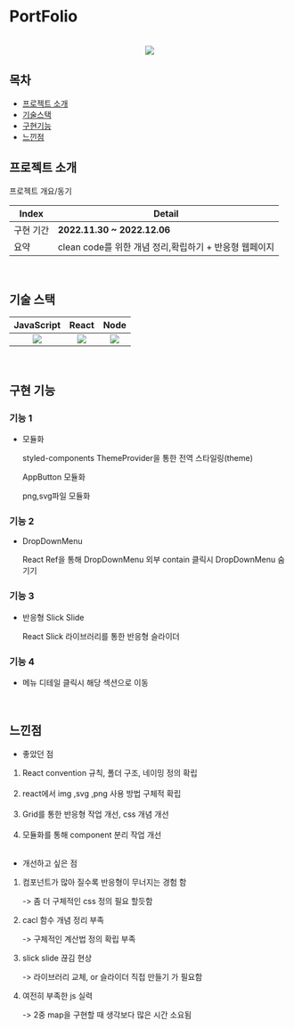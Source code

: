 # PortFolio



<p align="center">
  <br>
  <img src="https://user-images.githubusercontent.com/101728625/205824607-9c99bf2b-f3ec-449d-8b56-5728dc107037.png"> 
  <br>
</p>



## 목차
- [프로젝트 소개](#프로젝트-소개)
- [기술스택](#기술-스택)
- [구현기능](#구현-기능)
- [느낀점](#느낀점)



## 프로젝트 소개

<p align="justify">
프로젝트 개요/동기
</p>

<p align="center">

| Index | Detail                                                                                                                                                                                           |
|-------|--------------------------------------------------------------------------------------------------------------------------------------------------------------------------------------------------|
| 구현 기간 | **2022.11.30 ~ 2022.12.06**                                                                                                                                                                                                                                                                                                                                           
| 요약 |clean code를 위한 개념 정리,확립하기 + 반응형 웹페이지 | 
</p>

<br>

## 기술 스택

| JavaScript |  React   |  Node   |
| :--------: | :------: | :-----: |
|   <img src="https://user-images.githubusercontent.com/101728625/205824814-ff390f33-e823-42f6-850d-eb906733f377.png">   | <img src="https://user-images.githubusercontent.com/101728625/205825066-16686d43-2f6b-4e8c-bd23-60afe900cd87.png"> | <img src="https://user-images.githubusercontent.com/101728625/205825143-b99d9b06-7ad1-4c37-879e-f51e3d5317e4.png"> |

<br>

## 구현 기능


### 기능 1

- 모듈화 

   styled-components ThemeProvider을 통한 전역 스타일링(theme)
  
   AppButton 모듈화
   
   png,svg파일 모듈화


### 기능 2
- DropDownMenu
  
  React Ref을 통해 DropDownMenu 외부 contain 클릭시 DropDownMenu 숨기기  



### 기능 3

- 반응형 Slick Slide

  React Slick 라이브러리를 통한 반응형 슬라이더 
  

### 기능 4

- 메뉴 디테일 클릭시 해당 섹션으로 이동


<br>

## 느낀점

- 좋았던 점
<p align="justify">
  
1. React convention 규칙, 폴더 구조, 네이밍 정의 확립<br/><br/>
2. react에서 img ,svg ,png 사용 방법 구체적 확립 <br/><br/>
3. Grid를 통한 반응형 작업 개선, css 개념 개선<br/><br/>
4. 모듈화를 통해 component 분리 작업 개선 <br/><br/>
</p>



- 개선하고 싶은 점
<p align="justify">
  
1. 컴포넌트가 많아 질수록 반응형이 무너지는 경험 함 <br/>

   -> 좀 더 구체적인 css 정의  필요 할듯함

2. cacl 함수 개념 정리 부족 

    -> 구체적인 계산법 정의 확립 부족

3. slick slide 끊김 현상 <br/>

   -> 라이브러리 교체, or 슬라이더 직접 만들기 가 필요함

4. 여전히 부족한 js 실력 <br/>

    -> 2중 map을 구현할 때 생각보다 많은 시간 소요됨 
    


</p>









